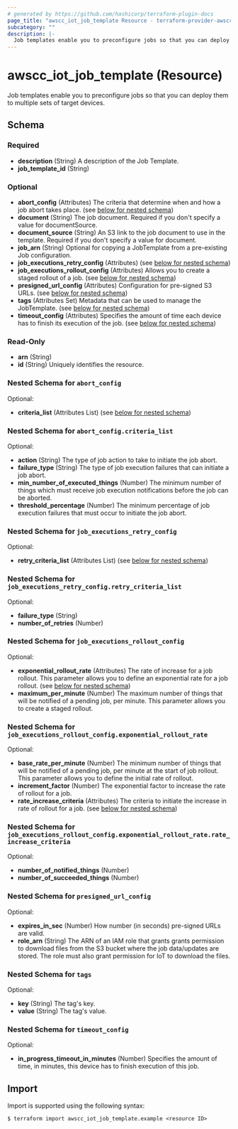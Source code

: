 ```yaml
---
# generated by https://github.com/hashicorp/terraform-plugin-docs
page_title: "awscc_iot_job_template Resource - terraform-provider-awscc"
subcategory: ""
description: |-
  Job templates enable you to preconfigure jobs so that you can deploy them to multiple sets of target devices.
---
```


# awscc_iot_job_template (Resource)

Job templates enable you to preconfigure jobs so that you can deploy them to multiple sets of target devices.



<!-- schema generated by tfplugindocs -->
## Schema

### Required

- **description** (String) A description of the Job Template.
- **job_template_id** (String)

### Optional

- **abort_config** (Attributes) The criteria that determine when and how a job abort takes place. (see [below for nested schema](#nestedatt--abort_config))
- **document** (String) The job document. Required if you don't specify a value for documentSource.
- **document_source** (String) An S3 link to the job document to use in the template. Required if you don't specify a value for document.
- **job_arn** (String) Optional for copying a JobTemplate from a pre-existing Job configuration.
- **job_executions_retry_config** (Attributes) (see [below for nested schema](#nestedatt--job_executions_retry_config))
- **job_executions_rollout_config** (Attributes) Allows you to create a staged rollout of a job. (see [below for nested schema](#nestedatt--job_executions_rollout_config))
- **presigned_url_config** (Attributes) Configuration for pre-signed S3 URLs. (see [below for nested schema](#nestedatt--presigned_url_config))
- **tags** (Attributes Set) Metadata that can be used to manage the JobTemplate. (see [below for nested schema](#nestedatt--tags))
- **timeout_config** (Attributes) Specifies the amount of time each device has to finish its execution of the job. (see [below for nested schema](#nestedatt--timeout_config))

### Read-Only

- **arn** (String)
- **id** (String) Uniquely identifies the resource.

<a id="nestedatt--abort_config"></a>
### Nested Schema for `abort_config`

Optional:

- **criteria_list** (Attributes List) (see [below for nested schema](#nestedatt--abort_config--criteria_list))

<a id="nestedatt--abort_config--criteria_list"></a>
### Nested Schema for `abort_config.criteria_list`

Optional:

- **action** (String) The type of job action to take to initiate the job abort.
- **failure_type** (String) The type of job execution failures that can initiate a job abort.
- **min_number_of_executed_things** (Number) The minimum number of things which must receive job execution notifications before the job can be aborted.
- **threshold_percentage** (Number) The minimum percentage of job execution failures that must occur to initiate the job abort.



<a id="nestedatt--job_executions_retry_config"></a>
### Nested Schema for `job_executions_retry_config`

Optional:

- **retry_criteria_list** (Attributes List) (see [below for nested schema](#nestedatt--job_executions_retry_config--retry_criteria_list))

<a id="nestedatt--job_executions_retry_config--retry_criteria_list"></a>
### Nested Schema for `job_executions_retry_config.retry_criteria_list`

Optional:

- **failure_type** (String)
- **number_of_retries** (Number)



<a id="nestedatt--job_executions_rollout_config"></a>
### Nested Schema for `job_executions_rollout_config`

Optional:

- **exponential_rollout_rate** (Attributes) The rate of increase for a job rollout. This parameter allows you to define an exponential rate for a job rollout. (see [below for nested schema](#nestedatt--job_executions_rollout_config--exponential_rollout_rate))
- **maximum_per_minute** (Number) The maximum number of things that will be notified of a pending job, per minute. This parameter allows you to create a staged rollout.

<a id="nestedatt--job_executions_rollout_config--exponential_rollout_rate"></a>
### Nested Schema for `job_executions_rollout_config.exponential_rollout_rate`

Optional:

- **base_rate_per_minute** (Number) The minimum number of things that will be notified of a pending job, per minute at the start of job rollout. This parameter allows you to define the initial rate of rollout.
- **increment_factor** (Number) The exponential factor to increase the rate of rollout for a job.
- **rate_increase_criteria** (Attributes) The criteria to initiate the increase in rate of rollout for a job. (see [below for nested schema](#nestedatt--job_executions_rollout_config--exponential_rollout_rate--rate_increase_criteria))

<a id="nestedatt--job_executions_rollout_config--exponential_rollout_rate--rate_increase_criteria"></a>
### Nested Schema for `job_executions_rollout_config.exponential_rollout_rate.rate_increase_criteria`

Optional:

- **number_of_notified_things** (Number)
- **number_of_succeeded_things** (Number)




<a id="nestedatt--presigned_url_config"></a>
### Nested Schema for `presigned_url_config`

Optional:

- **expires_in_sec** (Number) How number (in seconds) pre-signed URLs are valid.
- **role_arn** (String) The ARN of an IAM role that grants grants permission to download files from the S3 bucket where the job data/updates are stored. The role must also grant permission for IoT to download the files.


<a id="nestedatt--tags"></a>
### Nested Schema for `tags`

Optional:

- **key** (String) The tag's key.
- **value** (String) The tag's value.


<a id="nestedatt--timeout_config"></a>
### Nested Schema for `timeout_config`

Optional:

- **in_progress_timeout_in_minutes** (Number) Specifies the amount of time, in minutes, this device has to finish execution of this job.

## Import

Import is supported using the following syntax:

```shell
$ terraform import awscc_iot_job_template.example <resource ID>
```
